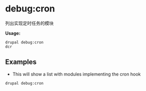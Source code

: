 # debug:cron
列出实现定时任务的模块

**Usage:**
```
drupal debug:cron
dcr
```

## Examples
* This will show a list with modules implementing the cron hook
```
drupal debug:cron
```
